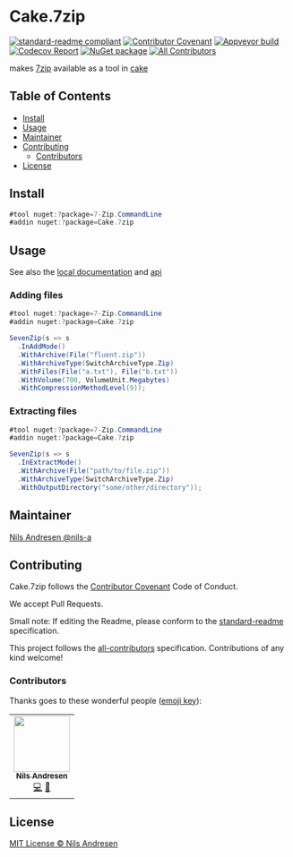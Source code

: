 # Cake.7zip

[![standard-readme compliant][]][standard-readme]
[![Contributor Covenant][contrib-covenantimg]][contrib-covenant]
[![Appveyor build][appveyorimage]][appveyor]
[![Codecov Report][codecovimage]][codecov]
[![NuGet package][nugetimage]][nuget] <!-- ALL-CONTRIBUTORS-BADGE:START - Do not remove or modify this section -->
[![All Contributors](https://img.shields.io/badge/all_contributors-1-orange.svg?style=flat-square)](#contributors-)
<!-- ALL-CONTRIBUTORS-BADGE:END --> 

makes [7zip](https://7-zip.org/) available as a tool in [cake](https://cakebuild.net/)

## Table of Contents

- [Install](#install)
- [Usage](#usage)
- [Maintainer](#maintainer)
- [Contributing](#contributing)
  - [Contributors](#contributors)
- [License](#license)

## Install

```cs
#tool nuget:?package=7-Zip.CommandLine
#addin nuget:?package=Cake.7zip
```

## Usage

See also the [local documentation][documentation] and [api][api]

### Adding files

```cs
#tool nuget:?package=7-Zip.CommandLine
#addin nuget:?package=Cake.7zip

SevenZip(s => s
  .InAddMode()
  .WithArchive(File("fluent.zip"))
  .WithArchiveType(SwitchArchiveType.Zip)
  .WithFiles(File("a.txt"), File("b.txt"))
  .WithVolume(700, VolumeUnit.Megabytes)
  .WithCompressionMethodLevel(9));
```

### Extracting files

```cs
#tool nuget:?package=7-Zip.CommandLine
#addin nuget:?package=Cake.7zip

SevenZip(s => s
  .InExtractMode()
  .WithArchive(File("path/to/file.zip"))
  .WithArchiveType(SwitchArchiveType.Zip)
  .WithOutputDirectory("some/other/directory"));
```

## Maintainer

[Nils Andresen @nils-a][maintainer]

## Contributing

Cake.7zip follows the [Contributor Covenant][contrib-covenant] Code of Conduct.

We accept Pull Requests.

Small note: If editing the Readme, please conform to the [standard-readme][] specification.

This project follows the [all-contributors][] specification. Contributions of any kind welcome!

### Contributors

Thanks goes to these wonderful people ([emoji key][emoji-key]):

<!-- ALL-CONTRIBUTORS-LIST:START - Do not remove or modify this section -->
<!-- prettier-ignore-start -->
<!-- markdownlint-disable -->
<table>
  <tr>
    <td align="center"><a href="http://www.nils-andresen.de/"><img src="https://avatars3.githubusercontent.com/u/349188?v=4?s=100" width="100px;" alt=""/><br /><sub><b>Nils Andresen</b></sub></a><br /><a href="https://github.com/cake-contrib/Cake.7zip/commits?author=nils-a" title="Code">💻</a> <a href="https://github.com/cake-contrib/Cake.7zip/commits?author=nils-a" title="Documentation">📖</a></td>
  </tr>
</table>

<!-- markdownlint-restore -->
<!-- prettier-ignore-end -->
<!-- ALL-CONTRIBUTORS-LIST:END -->

## License

[MIT License © Nils Andresen][license]

[all-contributors]: https://github.com/all-contributors/all-contributors
[appveyor]: https://ci.appveyor.com/project/cakecontrib/cake-7zip
[appveyorimage]: https://img.shields.io/appveyor/ci/cakecontrib/cake-7zip.svg?logo=appveyor&style=flat-square
[codecov]: https://codecov.io/gh/cake-contrib/Cake.7zip
[codecovimage]: https://img.shields.io/codecov/c/github/cake-contrib/Cake.7zip.svg?logo=codecov&style=flat-square
[contrib-covenant]: https://www.contributor-covenant.org/version/2/0/code_of_conduct/
[contrib-covenantimg]: https://img.shields.io/badge/Contributor%20Covenant-v2.0%20adopted-ff69b4.svg
[emoji-key]: https://allcontributors.org/docs/en/emoji-key
[maintainer]: https://github.com/nils-a
[nuget]: https://nuget.org/packages/Cake.7zip
[nugetimage]: https://img.shields.io/nuget/v/Cake.7zip.svg?logo=nuget&style=flat-square
[license]: LICENSE.txt
[standard-readme]: https://github.com/RichardLitt/standard-readme
[standard-readme compliant]: https://img.shields.io/badge/readme%20style-standard-brightgreen.svg?style=flat-square
[documentation]: https://cake-contrib.github.io/Cake.7zip/
[api]: https://cakebuild.net/api/Cake.SevenZip/